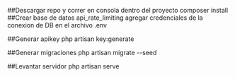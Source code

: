 ##Descargar repo y correr en consola dentro del proyecto
composer install
##Crear base de datos api_rate_limiting
agregar credenciales de la conexion de DB en el archivo .env

##Generar apikey
php artisan key:generate

##Generar migraciones
php artisan migrate --seed

##Levantar servidor
php artisan serve

